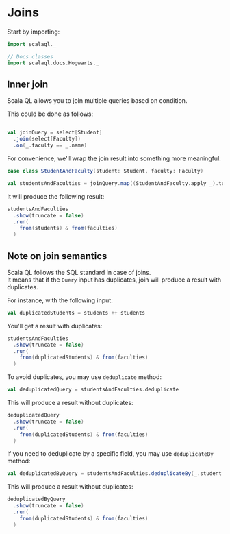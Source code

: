 # Joins

Start by importing:

```scala mdoc
import scalaql._

// Docs classes
import scalaql.docs.Hogwarts._
```

## Inner join

Scala QL allows you to join multiple queries based on condition.

This could be done as follows:

```scala mdoc

val joinQuery = select[Student]
  .join(select[Faculty])
  .on(_.faculty == _.name)
```

For convenience, we'll wrap the join result into something more meaningful:

```scala mdoc
case class StudentAndFaculty(student: Student, faculty: Faculty)

val studentsAndFaculties = joinQuery.map((StudentAndFaculty.apply _).tupled)
```

It will produce the following result:

```scala mdoc
studentsAndFaculties
  .show(truncate = false)
  .run(
    from(students) & from(faculties)
  )
```

## Note on join semantics
Scala QL follows the SQL standard in case of joins.  
It means that if the `Query` input has duplicates, join will produce a result with duplicates.  

For instance, with the following input:
```scala mdoc
val duplicatedStudents = students ++ students
```

You'll get a result with duplicates:

```scala mdoc
studentsAndFaculties
  .show(truncate = false)
  .run(
    from(duplicatedStudents) & from(faculties)
  )
```

To avoid duplicates, you may use `deduplicate` method:

```scala mdoc
val deduplicatedQuery = studentsAndFaculties.deduplicate
```

This will produce a result without duplicates:

```scala mdoc
deduplicatedQuery
  .show(truncate = false)
  .run(
    from(duplicatedStudents) & from(faculties)
  )
```

If you need to deduplicate by a specific field, you may use `deduplicateBy` method:

```scala mdoc
val deduplicatedByQuery = studentsAndFaculties.deduplicateBy(_.student.name)
```

This will produce a result without duplicates:

```scala mdoc
deduplicatedByQuery
  .show(truncate = false)
  .run(
    from(duplicatedStudents) & from(faculties)
  )
```